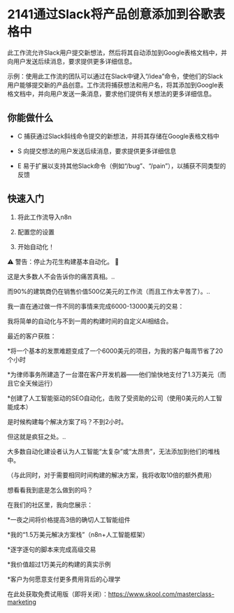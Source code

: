 # 2141通过Slack将产品创意添加到谷歌表格中

此工作流允许Slack用户提交新想法，然后将其自动添加到Google表格文档中，并向用户发送后续消息，要求提供更多详细信息。

示例：使用此工作流的团队可以通过在Slack中键入“/idea”命令，使他们的Slack用户能够提交新的产品创意。工作流将捕获想法和用户名，将其添加到Google表格文档中，并向用户发送一条消息，要求他们提供有关想法的更多详细信息。

## 你能做什么

- C 捕获通过Slack斜线命令提交的新想法，并将其存储在Google表格文档中

- S 向提交想法的用户发送后续消息，要求提供更多详细信息

- E 易于扩展以支持其他Slack命令（例如“/bug”、“/pain”），以捕获不同类型的反馈

## 快速入门

1.  将此工作流导入n8n

2.  配置您的设置

3.  开始自动化！

⚠️ 警告：停止为花生构建基本自动化。 🚫

这是大多数人不会告诉你的痛苦真相。..

而90%的建筑商仍在销售价值500亿美元的工作流（而且工作太辛苦了）。..

我一直在通过做一件不同的事情来完成6000-13000美元的交易：

我将简单的自动化与不到一周的构建时间的自定义AI相结合。

最近的客户获胜：

*将一个基本的发票难题变成了一个6000美元的项目，为我的客户每周节省了20个小时

*为律师事务所建造了一台潜在客户开发机器——他们愉快地支付了1.3万美元（而且它全天候运行）

*创建了人工智能驱动的SEO自动化，击败了受资助的公司（使用0美元的人工智能成本）

是时候构建每个解决方案了吗？不到2小时。

但这就是疯狂之处。..

大多数自动化建设者认为人工智能“太复杂”或“太昂贵”，无法添加到他们的堆栈中。

（与此同时，对于需要相同时间构建的解决方案，我将收取10倍的额外费用）

想看看我到底是怎么做到的吗？

在我们的社区里，我向您展示：

*一夜之间将价格提高3倍的确切人工智能组件

*我的“1.5万美元解决方案栈”（n8n+人工智能框架）

*逐字逐句的脚本来完成高级交易

*我价值超过1万美元的构建的真实示例

*客户为何愿意支付更多费用背后的心理学

在此处获取免费试用版（即将关闭）：https://www.skool.com/masterclass-marketing

